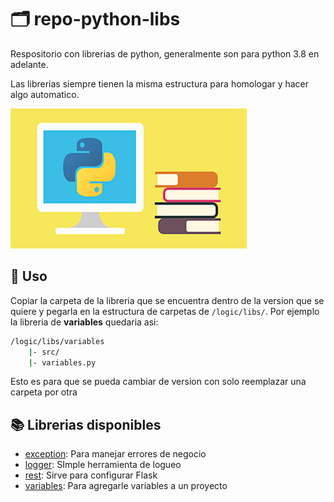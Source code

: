 # :card_index_dividers: repo-python-libs

Respositorio con librerias de python, generalmente son para python 3.8 en adelante.

Las librerias siempre tienen la misma estructura para homologar y hacer algo automatico.

![docs](docs/img/python-lib.png)

## :tada: Uso

Copiar la carpeta de la libreria que se encuentra dentro de la version que se quiere y pegarla en la estructura de carpetas de `/logic/libs/`.
Por ejemplo la libreria de **variables** quedaria asi:

```bash
/logic/libs/variables
    |- src/
    |- variables.py
```

Esto es para que se pueda cambiar de version con solo reemplazar una carpeta por otra

## :books: Librerias disponibles

- [exception](libs/exception/docs.md): Para manejar errores de negocio
- [logger](libs/logger/docs.md): SImple herramienta de logueo
- [rest](libs/rest/docs.md): Sirve para configurar Flask
- [variables](libs/variables/docs.md): Para agregarle variables a un proyecto
